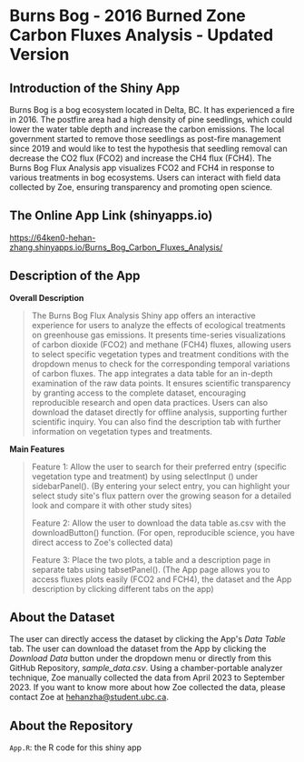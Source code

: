# Burns Bog - 2016 Burned Zone Carbon Fluxes Analysis - Updated Version
## Introduction of the Shiny App
Burns Bog is a bog ecosystem located in Delta, BC. It has experienced a fire in 2016. The postfire area had a high density of pine seedlings, which could lower the water table depth and increase the carbon emissions. The local government started to remove those seedlings as post-fire management since 2019 and would like to test the hypothesis that seedling removal can decrease the CO2 flux (FCO2) and increase the CH4 flux (FCH4). The Burns Bog Flux Analysis app visualizes FCO2 and FCH4 in response to various treatments in bog ecosystems. Users can interact with field data collected by Zoe, ensuring transparency and promoting open science. 
## The Online App Link (shinyapps.io)
https://64ken0-hehan-zhang.shinyapps.io/Burns_Bog_Carbon_Fluxes_Analysis/
## Description of the App
**Overall Description**
> The Burns Bog Flux Analysis Shiny app offers an interactive experience for users to analyze the effects of ecological treatments on greenhouse gas emissions. It
> presents time-series visualizations of carbon dioxide (FCO2) and methane (FCH4) fluxes, allowing users to select specific vegetation types and treatment conditions
> with the dropdown menus to check for the corresponding temporal variations of carbon fluxes. The app integrates a data table for an in-depth examination of the raw
> data points. It ensures scientific transparency by granting access to the complete dataset, encouraging reproducible research and open data practices. Users can
> also download the dataset directly for offline analysis, supporting further scientific inquiry. You can also find the description tab with further information on
> vegetation types and treatments.

**Main Features**

> Feature 1: Allow the user to search for their preferred entry (specific vegetation type and treatment) by using selectInput () under sidebarPanel(). (By entering
>  your select entry, you can highlight your select study site's flux pattern over the growing season for a detailed look and compare it with other study sites)
> 
> Feature 2: Allow the user to download the data table as.csv with the downloadButton() function. (For open, reproducible science, you have direct access to Zoe's
>  collected data)
> 
> Feature 3: Place the two plots, a table and a description page in separate tabs using tabsetPanel(). (The App page allows you to access fluxes plots easily (FCO2
>  and FCH4), the dataset and the App description by clicking different tabs on the app)
## About the Dataset
The user can directly access the dataset by clicking the App's _Data Table_ tab. The user can download the dataset from the App by clicking the _Download Data_ button under the dropdown menu or directly from this GitHub Repository, _sample_data.csv_. Using a chamber-portable analyzer technique, Zoe manually collected the data from April 2023 to September 2023. If you want to know more about how Zoe collected the data, please contact Zoe at hehanzha@student.ubc.ca.
## About the Repository
`App.R`: the R code for this shiny app
